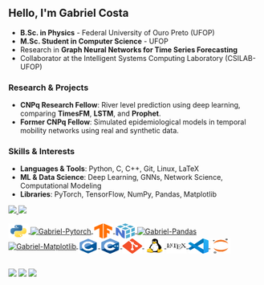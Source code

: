 ## Hello, I'm Gabriel Costa  

- **B.Sc. in Physics** - Federal University of Ouro Preto (UFOP)  
- **M.Sc. Student in Computer Science** - UFOP  
- Research in **Graph Neural Networks for Time Series Forecasting**  
- Collaborator at the Intelligent Systems Computing Laboratory (CSILAB-UFOP)  

### Research & Projects  

- **CNPq Research Fellow**: River level prediction using deep learning, comparing **TimesFM**, **LSTM**, and **Prophet**.  
- **Former CNPq Fellow**: Simulated epidemiological models in temporal mobility networks using real and synthetic data.  

### Skills & Interests  

- **Languages & Tools**: Python, C, C++, Git, Linux, LaTeX  
- **ML & Data Science**: Deep Learning, GNNs, Network Science, Computational Modeling  
- **Libraries**: PyTorch, TensorFlow, NumPy, Pandas, Matplotlib  

<div>
  <a href="https://github.com/gabrielxcosta">
   <img height="100em" src="https://github-readme-stats.vercel.app/api?username=gabrielxcosta&show_icons=true&theme=merko&include_all_commits=true&count_private=true"/>
   <img height="100em" src="https://github-readme-stats.vercel.app/api/top-langs/?username=gabrielxcosta&layout=compact&langs_count=10&&count_private=true&theme=merko"/>
 </div>

</div>
  <div style="display: inline_block"><br>
  <img align="center" alt="Gabriel-Python" height="30" width="40" src="https://raw.githubusercontent.com/devicons/devicon/master/icons/python/python-original.svg" title="Python" />
  <img align="center" alt="Gabriel-Pytorch" height="30" width="40" src="https://github.com/valohai/ml-logos/blob/master/pytorch.svg" title="PyTorch" />
  <img align="center" alt="Gabriel-Tensorflow" height="30" width="40" src="https://github.com/devicons/devicon/blob/master/icons/tensorflow/tensorflow-original.svg" title="TensorFlow" />
  <img align="center" alt="Gabriel-Numpy" height="30" width="40" src="https://github.com/devicons/devicon/blob/master/icons/numpy/numpy-original.svg" title="NumPy" />
  <img align="center" alt="Gabriel-Pandas" height="30" width="40" src="https://github.com/valohai/ml-logos/blob/master/pandas.svg" title="Pandas" />
  <img align="center" alt="Gabriel-Matplotlib" height="30" width="40" src="https://github.com/valohai/ml-logos/blob/master/matplotlib.svg" title="Matplotlib" />
  <img align="center" alt="Gabriel-C" height="30" width="40" src="https://github.com/devicons/devicon/blob/master/icons/c/c-original.svg" title="C" />
  <img align="center" alt="Gabriel-Cplusplus" height="30" width="40" src="https://github.com/devicons/devicon/blob/master/icons/cplusplus/cplusplus-original.svg" title="C++" />
  <img align="center" alt="Gabriel-Git" height="30" width="40" src="https://github.com/devicons/devicon/blob/master/icons/git/git-original.svg" title="Git" />
  <img align="center" alt="Gabriel-Linux" height="30" width="40" src="https://github.com/devicons/devicon/blob/master/icons/linux/linux-original.svg" title="Linux" />
  <img align="center" alt="Gabriel-LaTeX" height="30" width="40" src="https://github.com/devicons/devicon/blob/master/icons/latex/latex-original.svg" title="LaTeX" />
  <img align="center" alt="Gabriel-VSCode" height="30" width="40" src="https://github.com/devicons/devicon/blob/master/icons/vscode/vscode-original.svg" title="VSCode" />
  <img align="center" alt="Gabriel-Jupyter" height="30" width="40" src="https://github.com/devicons/devicon/blob/master/icons/jupyter/jupyter-original.svg" title="Jupyter Notebook" />
</div>
  
  ##
 
<div> 
  <a href="mailto:seuemail@gmail.com" target="_blank"><img src="https://img.shields.io/badge/Gmail-D14836?style=for-the-badge&logo=gmail&logoColor=white"></a>
  <a href="https://www.linkedin.com/in/gabxcostaxf/" target="_blank"><img src="https://img.shields.io/badge/LinkedIn-0077B5?style=for-the-badge&logo=linkedin&logoColor=white"></a>
  <a href="https://www.instagram.com/gabrielxcosta/" target="_blank"><img src="https://img.shields.io/badge/Instagram-E4405F?style=for-the-badge&logo=instagram&logoColor=white"></a>
</div>
